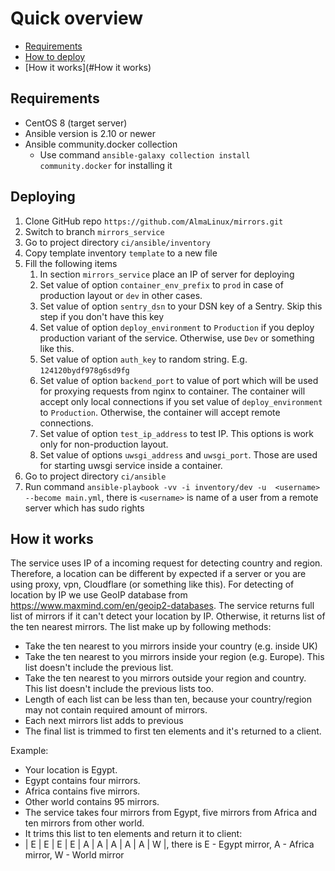 # Quick overview

* [Requirements](#Requirements)
* [How to deploy](#Deploying)
* [How it works](#How it works)


## Requirements

* CentOS 8 (target server)
* Ansible version is 2.10 or newer
* Ansible community.docker collection
    * Use command `ansible-galaxy collection install community.docker` for installing it

## Deploying

1. Clone GitHub repo `https://github.com/AlmaLinux/mirrors.git`
2. Switch to branch `mirrors_service`
3. Go to project directory `ci/ansible/inventory`
4. Copy template inventory `template` to a new file
5. Fill the following items
    1. In section `mirrors_service` place an IP of server for deploying
    2. Set value of option `container_env_prefix` to `prod` in case of production layout or `dev` in other cases.
    3. Set value of option `sentry_dsn` to your DSN key of a Sentry. 
       Skip this step if you don't have this key
    4. Set value of option `deploy_environment` to `Production` if you deploy 
       production variant of the service. Otherwise, use `Dev` or something like this.
    5. Set value of option `auth_key` to random string. E.g. `124120bydf978g6sd9fg`
    6. Set value of option `backend_port` to value of port which will be used 
       for proxying requests from nginx to container. The container will 
       accept only local connections if you set value of `deploy_environment` to `Production`. 
       Otherwise, the container will accept remote connections. 
    7. Set value of option `test_ip_address` to test IP. This options is work only for non-production layout.
    8. Set value of options `uwsgi_address` and `uwsgi_port`. Those are used for starting uwsgi service inside a container.
6. Go to project directory `ci/ansible`
6. Run command `ansible-playbook -vv -i inventory/dev -u 
   <username> --become main.yml`, there is `<username>` is name of a user from a remote server which has sudo rights

## How it works
The service uses IP of a incoming request for detecting country and region. Therefore, a location can be different by expected if a server or you are using proxy, vpn, Cloudflare (or something like this).
For detecting of location by IP we use GeoIP database from https://www.maxmind.com/en/geoip2-databases.
The service returns full list of mirrors if it can't detect your location by IP.
Otherwise, it returns list of the ten nearest mirrors. The list make up by following methods:
- Take the ten nearest to you mirrors inside your country (e.g. inside UK)
- Take the ten nearest to you mirrors inside your region (e.g. Europe). This list doesn't include the previous list.
- Take the ten nearest to you mirrors outside your region and country. This list doesn't include the previous lists too.
- Length of each list can be less than ten, because your country/region may not contain required amount of mirrors.
- Each next mirrors list adds to previous
- The final list is trimmed to first ten elements and it's returned to a client.
  
Example:
- Your location is Egypt.
- Egypt contains four mirrors.
- Africa contains five mirrors.
- Other world contains 95 mirrors.
- The service takes four mirrors from Egypt, five mirrors from Africa and ten mirrors from other world.
- It trims this list to ten elements and return it to client:
- | E | E | E | E | A | A | A | A | A | W |, there is E - Egypt mirror, A - Africa mirror, W - World mirror